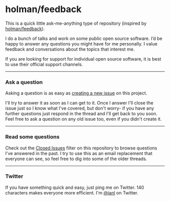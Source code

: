 # holman/feedback

This is a quick little ask-me-anything type of repository (inspired by
[holman/feedback](/holman/feedback)).

I do a bunch of talks and work on some public open source software. I’d
be happy to answer any questions you might have for me personally. I
value feedback and conversations about the topics that interest me.

If you are looking for support for individual open source software, it
is best to use their official support channels.

---

### Ask a question

Asking a question is as easy as
[creating a new issue](https://github.com/janl/feedback/issues/new) on this
project.

I'll try to answer it as soon as I can get to it. Once I answer I'll close the
issue just so I know what I've covered, but don't worry- if you have any further
questions just respond in the thread and I'll get back to you soon. Feel free to
ask a question on any old issue too, even if you didn't create it.

---

### Read some questions

Check out the [Closed Issues](https://github.com/janl/feedback/issues?sort=created&direction=desc&state=closed&page=1)
filter on this repository to browse questions I've answered in the past. I try
to use this as an email replacement that everyone can see, so feel free to dig
into some of the older threads.

---

### Twitter

If you have something quick and easy, just ping me on Twitter. 140 characters
makes everyone more efficient. I'm [@janl](https://twitter.com/janl) on
Twitter.

